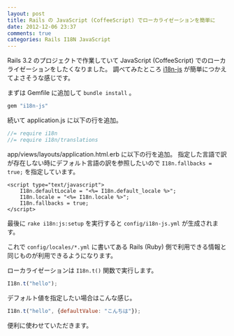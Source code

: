 ```yaml
---
layout: post
title: Rails の JavaScript (CoffeeScript) でローカライゼーションを簡単に
date: 2012-12-06 23:37
comments: true
categories: Rails I18N JavaScript
---
```


Rails 3.2 のプロジェクトで作業していて JavaScript (CoffeeScript) でのローカライゼーションをしたくなりました。
調べてみたところ [i18n-js](https://github.com/fnando/i18n-js) が簡単につかえてよさそうな感じです。

まずは Gemfile に追加して `bundle install` 。

``` ruby Gemfile
gem "i18n-js"
```

続いて application.js に以下の行を追加。

``` javascript app/assets/javascripts/application.js
//= require i18n
//= require i18n/translations
```

app/views/layouts/application.html.erb に以下の行を追加。
指定した言語で訳が存在しない時にデフォルト言語の訳を参照したいので `I18n.fallbacks = true;` を指定しています。

``` erb app/views/layouts/application.html.erb
<script type="text/javascript">
    I18n.defaultLocale = "<%= I18n.default_locale %>";
    I18n.locale = "<%= I18n.locale %>";
    I18n.fallbacks = true;
</script>
```

最後に `rake i18n:js:setup` を実行すると `config/i18n-js.yml` が生成されます。

これで `config/locales/*.yml` に書いてある Rails (Ruby) 側で利用できる情報と同じものが利用できるようになります。

ローカライゼーションは `I18n.t()` 関数で実行します。

``` javascript
I18n.t("hello");
```

デフォルト値を指定したい場合はこんな感じ。

``` javascript
I18n.t("hello", {defaultValue: "こんちは"});
```

便利に使わせていただきます。